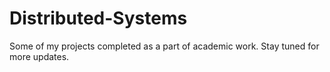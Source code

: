# Distributed-Systems

Some of my projects completed as a part of academic work. Stay tuned for more updates.
